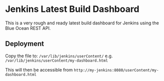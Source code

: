 # Jenkins Latest Build Dashboard

This is a very rough and ready latest build dashboard for Jenkins using the Blue Ocean REST API.


## Deployment

Copy the file to: `/var/lib/jenkins/userContent/` e.g. `/var/lib/jenkins/userContent/my-dashboard.html`

This will then be accessible from `http://my-jenkins:8080/userContent/my-dashboard.html`

